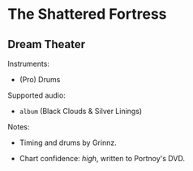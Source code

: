 # The Shattered Fortress

## Dream Theater

Instruments:

  * (Pro) Drums

Supported audio:

  * `album` (Black Clouds & Silver Linings)

Notes:

  * Timing and drums by Grinnz.

  * Chart confidence: *high*, written to Portnoy's DVD.

